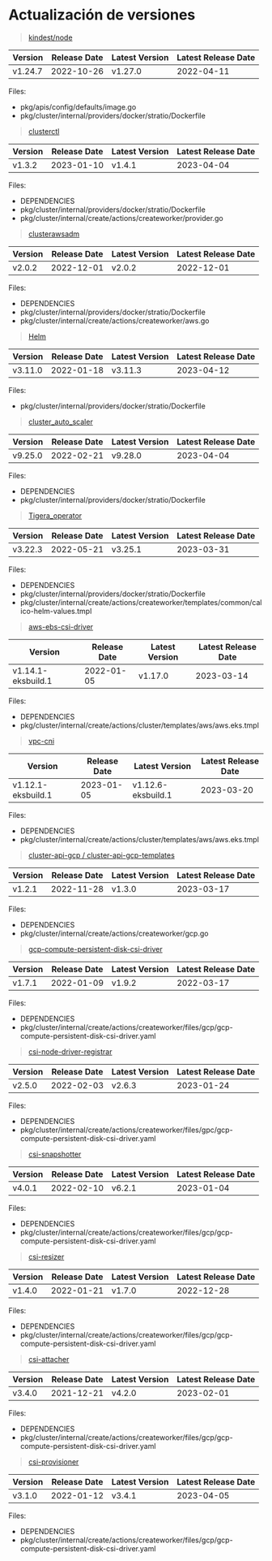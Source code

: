 # Actualización de versiones

> [kindest/node](https://hub.docker.com/r/kindest/node/tags)

| Version | Release Date | Latest Version | Latest Release Date |
| ------- | ------------ | -------------- | ------------------- |
| v1.24.7 | 2022-10-26   | v1.27.0        | 2022-04-11          |

Files:   
*   pkg/apis/config/defaults/image.go  
*   pkg/cluster/internal/providers/docker/stratio/Dockerfile

> [clusterctl](https://github.com/kubernetes-sigs/cluster-api/releases)

| Version | Release Date | Latest Version | Latest Release Date |
| ------- | ------------ | -------------- | ------------------- |
| v1.3.2  | 2023-01-10   | v1.4.1         | 2023-04-04       |

Files:   
*   DEPENDENCIES
*   pkg/cluster/internal/providers/docker/stratio/Dockerfile
*   pkg/cluster/internal/create/actions/createworker/provider.go

> [clusterawsadm](https://github.com/kubernetes-sigs/cluster-api-provider-aws/releases)

| Version | Release Date | Latest Version | Latest Release Date |
| ------- | ------------ | -------------- | ------------------- |
| v2.0.2  | 2022-12-01   | v2.0.2         | 2022-12-01          |

Files:  
*   DEPENDENCIES
*   pkg/cluster/internal/providers/docker/stratio/Dockerfile
*   pkg/cluster/internal/create/actions/createworker/aws.go

> [Helm](https://github.com/helm/helm/releases)

| Version | Release Date | Latest Version | Latest Release Date |
| ------- | ------------ | -------------- | ------------------- |
| v3.11.0  | 2022-01-18   | v3.11.3         | 2023-04-12          |

Files:  
*   pkg/cluster/internal/providers/docker/stratio/Dockerfile

> [cluster_auto_scaler](https://github.com/kubernetes/autoscaler/releases) 

| Version | Release Date | Latest Version | Latest Release Date |
| ------- | ------------ | -------------- | ------------------- |
| v9.25.0  | 2022-02-21   | v9.28.0         | 2023-04-04          |

Files:  
*   DEPENDENCIES
*   pkg/cluster/internal/providers/docker/stratio/Dockerfile

> [Tigera_operator](https://github.com/projectcalico/calico/releases)

| Version | Release Date | Latest Version | Latest Release Date |
| ------- | ------------ | -------------- | ------------------- |
| v3.22.3  | 2022-05-21   | v3.25.1         | 2023-03-31          |

Files:  
*   DEPENDENCIES
*   pkg/cluster/internal/providers/docker/stratio/Dockerfile
*   pkg/cluster/internal/create/actions/createworker/templates/common/calico-helm-values.tmpl

> [aws-ebs-csi-driver](https://github.com/kubernetes-sigs/aws-ebs-csi-driver/releases)

| Version | Release Date | Latest Version | Latest Release Date |
| ------- | ------------ | -------------- | ------------------- |
| v1.14.1-eksbuild.1  | 2022-01-05   | v1.17.0         | 2023-03-14          |

Files:  
*   DEPENDENCIES
*   pkg/cluster/internal/create/actions/cluster/templates/aws/aws.eks.tmpl

> [vpc-cni](https://github.com/aws/amazon-vpc-cni-k8s/releases)

| Version | Release Date | Latest Version | Latest Release Date |
| ------- | ------------ | -------------- | ------------------- |
| v1.12.1-eksbuild.1  | 2023-01-05   | v1.12.6-eksbuild.1         | 2023-03-20          |

Files:  
*   DEPENDENCIES
*   pkg/cluster/internal/create/actions/cluster/templates/aws/aws.eks.tmpl

> [cluster-api-gcp / cluster-api-gcp-templates](https://github.com/kubernetes-sigs/cluster-api-provider-gcp/releases)

| Version | Release Date | Latest Version | Latest Release Date |
| ------- | ------------ | -------------- | ------------------- |
| v1.2.1  | 2022-11-28   | v1.3.0         | 2023-03-17          |

Files:  
*   DEPENDENCIES
*   pkg/cluster/internal/create/actions/createworker/gcp.go

> [gcp-compute-persistent-disk-csi-driver](https://github.com/kubernetes-sigs/gcp-compute-persistent-disk-csi-driver/releases)

| Version | Release Date | Latest Version | Latest Release Date |
| ------- | ------------ | -------------- | ------------------- |
| v1.7.1  | 2022-01-09   | v1.9.2         | 2022-03-17          |

Files:  
*   DEPENDENCIES
*   pkg/cluster/internal/create/actions/createworker/files/gcp/gcp-compute-persistent-disk-csi-driver.yaml

> [csi-node-driver-registrar](https://github.com/kubernetes-csi/node-driver-registrar/releases)

| Version | Release Date | Latest Version | Latest Release Date |
| ------- | ------------ | -------------- | ------------------- |
| v2.5.0  | 2022-02-03   | v2.6.3         | 2023-01-24          |

Files:  
*   DEPENDENCIES
*   pkg/cluster/internal/create/actions/createworker/files/gpc/gcp-compute-persistent-disk-csi-driver.yaml

> [csi-snapshotter](https://github.com/kubernetes-csi/external-snapshotter/releases)

| Version | Release Date | Latest Version | Latest Release Date |
| ------- | ------------ | -------------- | ------------------- |
| v4.0.1  | 2022-02-10   | v6.2.1         | 2023-01-04          |

Files:  
*   DEPENDENCIES
*   pkg/cluster/internal/create/actions/createworker/files/gcp/gcp-compute-persistent-disk-csi-driver.yaml

> [csi-resizer](https://github.com/kubernetes-csi/external-resizer/releases)

| Version | Release Date | Latest Version | Latest Release Date |
| ------- | ------------ | -------------- | ------------------- |
| v1.4.0  | 2022-01-21   | v1.7.0         | 2022-12-28          |

Files:  
*  DEPENDENCIES
*  pkg/cluster/internal/create/actions/createworker/files/gcp/gcp-compute-persistent-disk-csi-driver.yaml

> [csi-attacher]()

| Version | Release Date | Latest Version | Latest Release Date |
| ------- | ------------ | -------------- | ------------------- |
| v3.4.0  | 2021-12-21   | v4.2.0         | 2023-02-01          |

Files:  
*  DEPENDENCIES
*  pkg/cluster/internal/create/actions/createworker/files/gcp/gcp-compute-persistent-disk-csi-driver.yaml

> [csi-provisioner](https://github.com/kubernetes-csi/external-provisioner/releases)

| Version | Release Date | Latest Version | Latest Release Date |
| ------- | ------------ | -------------- | ------------------- |
| v3.1.0  | 2022-01-12   | v3.4.1         | 2023-04-05          |

Files:  
*  DEPENDENCIES
*  pkg/cluster/internal/create/actions/createworker/files/gcp/gcp-compute-persistent-disk-csi-driver.yaml